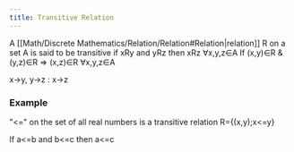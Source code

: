 ```yaml
---
title: Transitive Relation
---
```

A [[Math/Discrete Mathematics/Relation/Relation#Relation|relation]] R on a set A is said to be transitive if xRy and yRz then xRz ∀x,y,z∈A
If (x,y)∈R & (y,z)∈R ⇒ (x,z)∈R ∀x,y,z∈A

x→y, y→z : x→z

### Example

"<=" on the set of all real numbers is a transitive relation
R={(x,y);x<=y}

If a<=b and b<=c then a<=c